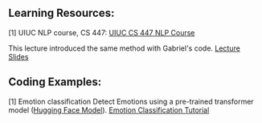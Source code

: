 ## Learning Resources:

[1] UIUC NLP course, CS 447:
[UIUC CS 447 NLP Course](https://courses.grainger.illinois.edu/cs447/sp2023/)

This lecture introduced the same method with Gabriel's code.
[Lecture Slides](https://courses.grainger.illinois.edu/cs447/sp2023/Slides/Lecture06.pdf)

## Coding Examples:

[1] Emotion classification
Detect Emotions using a pre-trained transformer model ([Hugging Face Model](https://huggingface.co/j-hartmann/emotion-english-distilroberta-base)).
[Emotion Classification Tutorial](https://www.nlplanet.org/course-practical-nlp/02-practical-nlp-first-tasks/08-emotion-classification)
